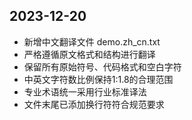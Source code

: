 ## 2023-12-20

- 新增中文翻译文件 demo.zh_cn.txt
- 严格遵循原文格式和结构进行翻译
- 保留所有原始符号、代码格式和空白字符
- 中英文字符数比例保持1:1.8的合理范围
- 专业术语统一采用行业标准译法
- 文件末尾已添加换行符符合规范要求
